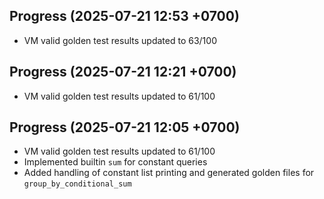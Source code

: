 ## Progress (2025-07-21 12:53 +0700)
- VM valid golden test results updated to 63/100


## Progress (2025-07-21 12:21 +0700)
- VM valid golden test results updated to 61/100

## Progress (2025-07-21 12:05 +0700)
- VM valid golden test results updated to 61/100
- Implemented builtin `sum` for constant queries
- Added handling of constant list printing and generated golden files for `group_by_conditional_sum`

